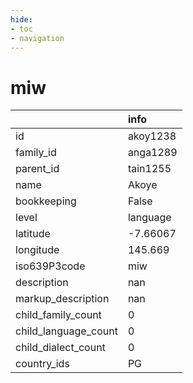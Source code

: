 ```yaml
---
hide:
- toc
- navigation
---
```

# miw
|                      | info     |
|:---------------------|:---------|
| id                   | akoy1238 |
| family_id            | anga1289 |
| parent_id            | tain1255 |
| name                 | Akoye    |
| bookkeeping          | False    |
| level                | language |
| latitude             | -7.66067 |
| longitude            | 145.669  |
| iso639P3code         | miw      |
| description          | nan      |
| markup_description   | nan      |
| child_family_count   | 0        |
| child_language_count | 0        |
| child_dialect_count  | 0        |
| country_ids          | PG       |